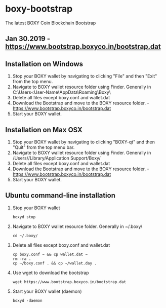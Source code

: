 # boxy-bootstrap
The latest BOXY Coin Blockchain Bootstrap

## Jan 30.2019 - https://www.bootstrap.boxyco.in/bootstrap.dat

## Installation on Windows
1. Stop your BOXY wallet by navigating to clicking "File" and then "Exit" from the top menu.
2. Navigate to BOXY wallet resource folder using Finder. Generally in C:\Users\<User-Name\AppData\Roaming\Boxy\
3. Delete all files except boxy.conf and wallet.dat
4. Download the Bootstrap and move to the BOXY resource folder. - https://www.bootstrap.boxyco.in/bootstrap.dat
5. Start your BOXY wallet.

## Installation on Max OSX
1. Stop your BOXY wallet by navigating to clicking "BOXY-qt" and then "Quit" from the top menu bar.
2. Navigate to BOXY wallet resource folder using Finder. Generally in /Users/<User-Name>/Library/Application Support/Boxy/
3. Delete all files except boxy.conf and wallet.dat
4. Download the Bootstrap and move to the BOXY resource folder. - https://www.bootstrap.boxyco.in/bootstrap.dat
5. Start your BOXY wallet.

## Ubuntu command-line installation
1. Stop your BOXY wallet
   ```
   boxyd stop
   ```
2. Navigate to BOXY wallet resource folder. Generally in ~/.boxy/
   ```
   cd ~/.boxy/
   ```
3. Delete all files except boxy.conf and wallet.dat
   ```
   cp boxy.conf ~ && cp wallet.dat ~
   rm -ra .
   cp ~/boxy.conf . && cp ~/wallet.day .
   ```
4. Use wget to download the bootstrap
   ```
   wget https://www.bootstrap.boxyco.in/bootstrap.dat
   ```
5. Start your BOXY wallet (daemon)
   ```
   boxyd -daemon
   ```
